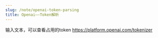 ```yaml
---
slug: /note/openai-token-parsing
title: Openai——Token解析
---
```

输入文本，可以查看占用的token
https://platform.openai.com/tokenizer
